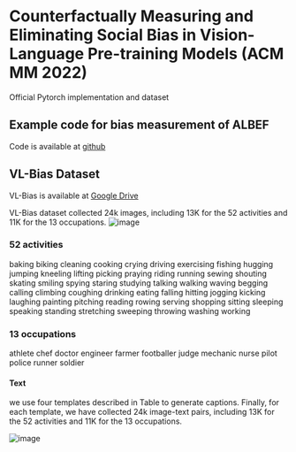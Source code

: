 # Counterfactually Measuring and Eliminating Social Bias in Vision-Language Pre-training Models (ACM MM 2022)

Official Pytorch implementation and dataset


## Example code for bias measurement of ALBEF
Code is available at [github](https://github.com/VL-Bias/VL-Bias/blob/main/CounterBias.py)  






## VL-Bias Dataset
VL-Bias is available at [Google Drive](https://drive.google.com/file/d/1DztjuIHR7Wq-ddRlNWE4N-_HLPXfcBwZ/view?usp=sharing)  

VL-Bias dataset collected 24k images, including 13K for the 52 activities and 11K for the 13 occupations.
![image](https://user-images.githubusercontent.com/103436137/162957372-0093208f-2fc8-4bdb-afa2-4af68f26b9bf.png)

### 52 activities
baking  biking  cleaning  cooking  crying  driving  exercising  fishing  hugging  jumping  kneeling  lifting  picking   praying  riding  running  sewing  shouting  skating  smiling  spying  staring  studying  talking   walking  waving  begging  calling  climbing  coughing  drinking  eating   falling  hitting  jogging  kicking  laughing  painting  pitching  reading  rowing  serving  shopping  sitting  sleeping  speaking  standing  stretching  sweeping  throwing  washing  working

### 13 occupations 
athlete  chef  doctor  engineer  farmer  footballer  judge  mechanic  nurse  pilot  police  runner  soldier

#### Text
we use four templates described in Table to generate captions. Finally, for each template, we have collected 24k image-text pairs, including 13K for the 52 activities and 11K for the 13 occupations.

![image](https://user-images.githubusercontent.com/103436137/162957343-cd7c9e2d-21f5-4506-af64-949fefe3285f.png)



